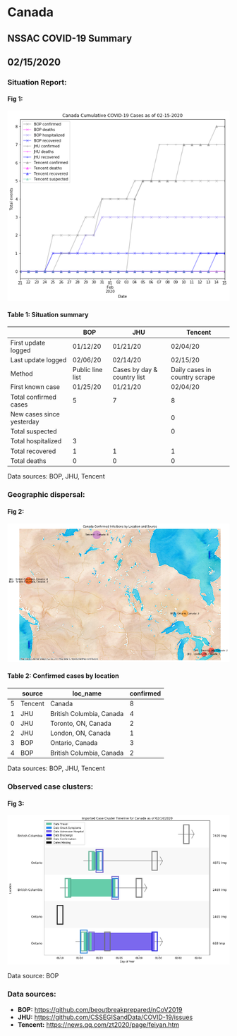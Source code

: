 # Canada
## NSSAC COVID-19 Summary
## 02/15/2020



 ### Situation Report:
#### Fig 1:
![Canada cases](../merged_histories/Canada_merged_histories.png)

#### Table 1: Situation summary
|                           | BOP              | JHU                         | Tencent                       |
|---------------------------|------------------|-----------------------------|-------------------------------|
| First update logged       | 01/12/20         | 01/21/20                    | 02/04/20                      |
| Last update logged        | 02/06/20         | 02/14/20                    | 02/15/20                      |
| Method                    | Public line list | Cases by day & country list | Daily cases in country scrape |
| First known case          | 01/25/20         | 01/21/20                    | 02/04/20                      |
| Total confirmed cases     | 5                | 7                           | 8                             |
| New cases since yesterday |                  |                             | 0                             |
| Total suspected           |                  |                             | 0                             |
| Total hospitalized        | 3                |                             |                               |
| Total recovered           | 1                | 1                           | 1                             |
| Total deaths              | 0                | 0                           | 0                             |
Data sources: BOP, JHU, Tencent


### Geographic dispersal:
#### Fig 2:
![Canada mapped](../case_locs/Canada_case_locs.png)

#### Table 2: Confirmed cases by location
|    | source   | loc_name                 |   confirmed |
|----|----------|--------------------------|-------------|
|  5 | Tencent  | Canada                   |           8 |
|  1 | JHU      | British Columbia, Canada |           4 |
|  0 | JHU      | Toronto, ON, Canada      |           2 |
|  2 | JHU      | London, ON, Canada       |           1 |
|  3 | BOP      | Ontario, Canada          |           3 |
|  4 | BOP      | British Columbia, Canada |           2 |

Data sources: BOP, JHU, Tencent


### Observed case clusters:
#### Fig 3:
![Canada cases](../cluster_analysis/Canada_imported_cases.png)



Data source: BOP


### Data sources:
* **BOP:** https://github.com/beoutbreakprepared/nCoV2019
* **JHU:** https://github.com/CSSEGISandData/COVID-19/issues
* **Tencent:** https://news.qq.com/zt2020/page/feiyan.htm
